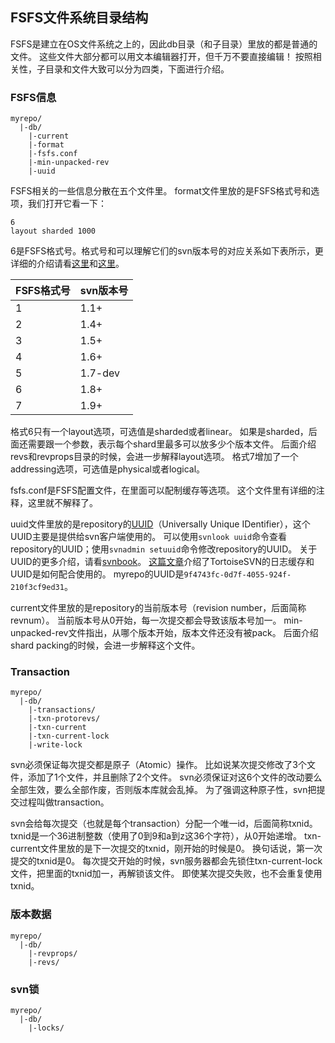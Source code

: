 ## FSFS文件系统目录结构

FSFS是建立在OS文件系统之上的，因此db目录（和子目录）里放的都是普通的文件。
这些文件大部分都可以用文本编辑器打开，但千万不要直接编辑！
按照相关性，子目录和文件大致可以分为四类，下面进行介绍。

### FSFS信息

```
myrepo/
  |-db/
    |-current
    |-format
    |-fsfs.conf
    |-min-unpacked-rev
    |-uuid
```

FSFS相关的一些信息分散在五个文件里。
format文件里放的是FSFS格式号和选项，我们打开它看一下：

```
6
layout sharded 1000
```

6是FSFS格式号。格式号和可以理解它们的svn版本号的对应关系如下表所示，更详细的介绍请看[这里](http://serverfault.com/questions/277441/difference-between-the-format-and-db-format-files-in-a-subversion-repository)和[这里](http://svn.apache.org/repos/asf/subversion/trunk/subversion/libsvn_fs_fs/structure)。

| FSFS格式号 | svn版本号  |
| --------- |:--------- |
| 1         | 1.1+      |
| 2         | 1.4+      |
| 3         | 1.5+      |
| 4         | 1.6+      |
| 5         | 1.7-dev   |
| 6         | 1.8+      |
| 7         | 1.9+      |

格式6只有一个layout选项，可选值是sharded或者linear。
如果是sharded，后面还需要跟一个参数，表示每个shard里最多可以放多少个版本文件。
后面介绍revs和revprops目录的时候，会进一步解释layout选项。
格式7增加了一个addressing选项，可选值是physical或者logical。

fsfs.conf是FSFS配置文件，在里面可以配制缓存等选项。
这个文件里有详细的注释，这里就不解释了。

uuid文件里放的是repository的[UUID](https://en.wikipedia.org/wiki/Universally_unique_identifier)（Universally Unique IDentifier），这个UUID主要是提供给svn客户端使用的。
可以使用`svnlook uuid`命令查看repository的UUID；使用`svnadmin setuuid`命令修改repository的UUID。
关于UUID的更多介绍，请看[svnbook](http://svnbook.red-bean.com/en/1.8/svn.reposadmin.maint.html#svn.reposadmin.maint.uuids)。
[这篇文章](http://tortoisesvn.net/logcacheuuids.html)介绍了TortoiseSVN的日志缓存和UUID是如何配合使用的。
myrepo的UUID是`9f4743fc-0d7f-4055-924f-210f3cf9ed31`。

current文件里放的是repository的当前版本号（revision number，后面简称revnum）。
当前版本号从0开始，每一次提交都会导致该版本号加一。
min-unpacked-rev文件指出，从哪个版本开始，版本文件还没有被pack。
后面介绍shard packing的时候，会进一步解释这个文件。

### Transaction

```
myrepo/
  |-db/
    |-transactions/
    |-txn-protorevs/
    |-txn-current
    |-txn-current-lock
    |-write-lock
```

svn必须保证每次提交都是原子（Atomic）操作。
比如说某次提交修改了3个文件，添加了1个文件，并且删除了2个文件。
svn必须保证对这6个文件的改动要么全部生效，要么全部作废，否则版本库就会乱掉。
为了强调这种原子性，svn把提交过程叫做transaction。

svn会给每次提交（也就是每个transaction）分配一个唯一id，后面简称txnid。
txnid是一个36进制整数（使用了0到9和a到z这36个字符），从0开始递增。
txn-current文件里放的是下一次提交的txnid，刚开始的时候是0。
换句话说，第一次提交的txnid是0。
每次提交开始的时候，svn服务器都会先锁住txn-current-lock文件，把里面的txnid加一，再解锁该文件。
即使某次提交失败，也不会重复使用txnid。


### 版本数据

```
myrepo/
  |-db/
    |-revprops/
    |-revs/
```

### svn锁


```
myrepo/
  |-db/
    |-locks/
```
